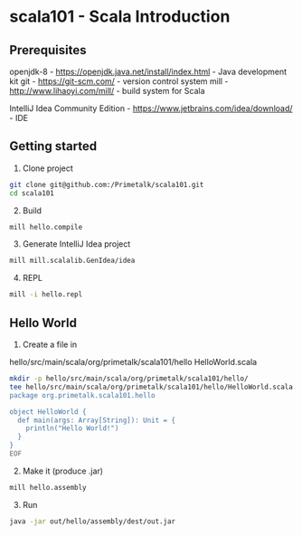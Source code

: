 # scala101 - Scala Introduction

## Prerequisites

openjdk-8 - https://openjdk.java.net/install/index.html - Java development kit
git - https://git-scm.com/ - version control system
mill - http://www.lihaoyi.com/mill/ - build system for Scala

IntelliJ Idea Community Edition - https://www.jetbrains.com/idea/download/ - IDE

## Getting started

1. Clone project

```bash
git clone git@github.com:/Primetalk/scala101.git
cd scala101
```

2. Build

```bash
mill hello.compile
```

3. Generate IntelliJ Idea project

```bash
mill mill.scalalib.GenIdea/idea
```

4. REPL

```bash
mill -i hello.repl
```

## Hello World

1. Create a file in

hello/src/main/scala/org/primetalk/scala101/hello
    HelloWorld.scala

```bash
mkdir -p hello/src/main/scala/org/primetalk/scala101/hello/
tee hello/src/main/scala/org/primetalk/scala101/hello/HelloWorld.scala <<EOF
package org.primetalk.scala101.hello

object HelloWorld {
  def main(args: Array[String]): Unit = {
    println("Hello World!")
  }
}
EOF
```

2. Make it (produce .jar)

```bash
mill hello.assembly
```

3. Run

```bash
java -jar out/hello/assembly/dest/out.jar
```

